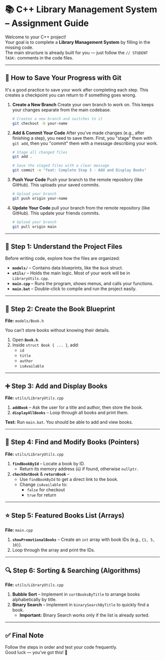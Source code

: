 # 📚 C++ Library Management System – Assignment Guide

Welcome to your C++ project!  
Your goal is to complete a **Library Management System** by filling in the missing code.  
The main structure is already built for you — just follow the `// STUDENT TASK:` comments in the code files.

---
## 💾 How to Save Your Progress with Git

It's a good practice to save your work after completing each step. This creates a checkpoint you can return to if something goes wrong.

1.  **Create a New Branch**
    Create your own branch to work on. This keeps your changes separate from the main codebase.
    ```bash
    # Creates a new branch and switches to it
    git checkout -b your-name
    ```

2.  **Add & Commit Your Code**
    After you've made changes (e.g., after finishing a step), you need to save them. First, you "stage" them with `git add`, then you "commit" them with a message describing your work.
    ```bash
    # Stage all changed files
    git add .

    # Save the staged files with a clear message
    git commit -m "feat: Complete Step 3 - Add and Display Books"
    ```

3.  **Push Your Code**
    Push your branch to the remote repository (like GitHub). This uploads your saved commits.
    ```bash
    # Upload your branch
    git push origin your-name
    ```
4.  **Update Your Code**
    pull your branch from the remote repository (like GitHub). This update your friends commits.
    ```bash
    # Upload your branch
    git pull origin main
    ```
---

## 📂 Step 1: Understand the Project Files

Before writing code, explore how the files are organized:

- **`models/`** – Contains data blueprints, like the `Book` struct.
- **`utils/`** – Holds the main logic. Most of your work will be in `LibraryUtils.cpp`.
- **`main.cpp`** – Runs the program, shows menus, and calls your functions.
- **`main.bat`** – Double-click to compile and run the project easily.

---

## 📝 Step 2: Create the Book Blueprint

**File:** `models/Book.h`

You can’t store books without knowing their details.  

1. Open **`Book.h`**.  
2. Inside `struct Book { ... }`, add:
   - `id`
   - `title`
   - `author`
   - `isAvailable`

---

## ➕ Step 3: Add and Display Books

**File:** `utils/LibraryUtils.cpp`

1. **`addBook`** – Ask the user for a title and author, then store the book.  
2. **`displayAllBooks`** – Loop through all books and print them.

**Test:** Run `main.bat`. You should be able to add and view books.

---

## 🎯 Step 4: Find and Modify Books (Pointers)

**File:** `utils/LibraryUtils.cpp`

1. **`findBookById`** – Locate a book by ID.  
   - Return its memory address (`&`) if found, otherwise `nullptr`.
2. **`checkOutBook`** & **`returnBook`** –  
   - Use `findBookById` to get a direct link to the book.
   - Change `isAvailable` to:
     - `false` for checkout
     - `true` for return

---

## ⭐ Step 5: Featured Books List (Arrays)

**File:** `main.cpp`

1. **`showPromotionalBooks`** – Create an `int` array with book IDs (e.g., `{1, 5, 10}`).  
2. Loop through the array and print the IDs.

---

## 🔍 Step 6: Sorting & Searching (Algorithms)

**File:** `utils/LibraryUtils.cpp`

1. **Bubble Sort** – Implement in `sortBooksByTitle` to arrange books alphabetically by title.  
2. **Binary Search** – Implement in `binarySearchByTitle` to quickly find a book.  
   - **Important:** Binary Search works only if the list is already sorted.

---

## ✅ Final Note

Follow the steps in order and test your code frequently.  
Good luck — you’ve got this! 🚀
